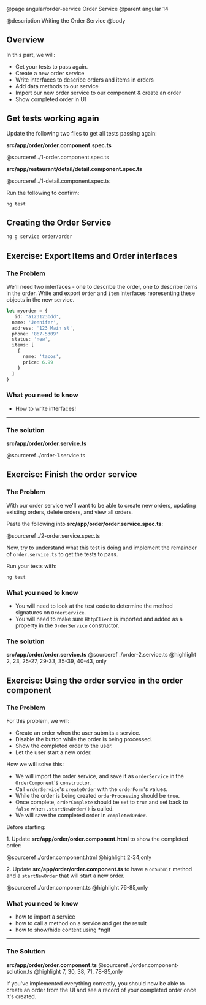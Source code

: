 @page angular/order-service Order Service
@parent angular 14

@description Writing the Order Service
@body

## Overview

In this part, we will:

- Get your tests to pass again.
- Create a new order service
- Write interfaces to describe orders and items in orders
- Add data methods to our service
- Import our new order service to our component & create an order
- Show completed order in UI


## Get tests working again

Update the following two files to get all tests passing again:

__src/app/order/order.component.spec.ts__

@sourceref ./1-order.component.spec.ts

__src/app/restaurant/detail/detail.component.spec.ts__

@sourceref ./1-detail.component.spec.ts

Run the following to confirm:

```shell
ng test
```

## Creating the Order Service

```bash
ng g service order/order
```

## Exercise: Export Items and Order interfaces

### The Problem

We'll need two interfaces - one to describe the order, one to describe items in the order. Write and export `Order` and `Item` interfaces representing these objects in the new service.

```typescript
let myorder = {
  _id: 'a123123bdd',
  name: 'Jennifer',
  address: '123 Main st',
  phone: '867-5309'
  status: 'new',
  items: [
    {
      name: 'tacos',
      price: 6.99
    }
  ]
}
```

### What you need to know

- How to write interfaces!

---

### The solution

__src/app/order/order.service.ts__

@sourceref ./order-1.service.ts

## Exercise: Finish the order service

### The Problem

With our order service we'll want to be able to create new orders, updating existing orders, delete orders, and view all orders.

Paste the following into __src/app/order/order.service.spec.ts__:

@sourceref ./2-order.service.spec.ts

Now, try to understand what this test is doing and
implement the remainder of `order.service.ts` to
get the tests to pass.

Run your tests with:

```shell
ng test
```

### What you need to know

- You will need to look at the test code to determine
  the method signatures on `OrderService`.
- You will need to make sure `HttpClient` is imported and
  added as a property in the  `OrderService` constructor.

### The solution

__src/app/order/order.service.ts__
@sourceref ./order-2.service.ts
@highlight 2, 23, 25-27, 29-33, 35-39, 40-43, only

## Exercise: Using the order service in the order component

### The Problem

For this problem, we will:

- Create an order when the user submits a service.
- Disable the button while the order is being processed.
- Show the completed order to the user.
- Let the user start a new order.

How we will solve this:

- We will import the order service, and save it as `orderService` in the
  `OrderComponent`'s `constructor`.
- Call `orderService`'s `createOrder` with the `orderForm`'s values.
- While the order is being created `orderProcessing` should be `true`.
- Once complete, `orderComplete` should be set to `true`
  and set back to `false` when `.startNewOrder()` is called.
- We will save the completed order in `completedOrder`.

Before starting:

1\. Update __src/app/order/order.component.html__ to show the completed order:

@sourceref ./order.component.html
@highlight 2-34,only

2\. Update __src/app/order/order.component.ts__ to have a `onSubmit` method and
    a `startNewOrder` that will start a new order.

@sourceref ./order.component.ts
@highlight 76-85,only


### What you need to know

- how to import a service
- how to call a method on a service and get the result
- how to show/hide content using \*ngIf

----

### The Solution

__src/app/order/order.component.ts__
@sourceref ./order.component-solution.ts
@highlight 7, 30, 38, 71, 78-85,only

If you've implemented everything correctly, you should now be able to create an order from the UI and see a record of your completed order once it's created.

